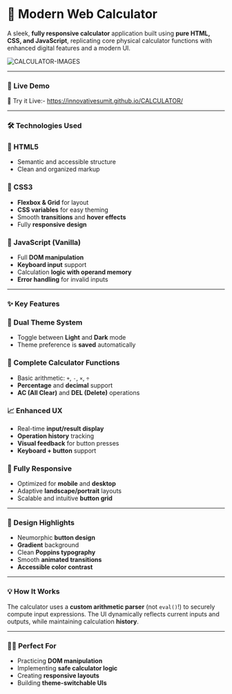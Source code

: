 # 🧮 Modern Web Calculator

A sleek, **fully responsive calculator** application built using **pure HTML, CSS, and JavaScript**, replicating core physical calculator functions with enhanced digital features and a modern UI.

![CALCULATOR-IMAGES](https://github.com/user-attachments/assets/5abedc94-bf8e-41f2-9b0b-079bcbf72fab)


---

### 🚀 Live Demo

🔗 Try it Live:- https://innovativesumit.github.io/CALCULATOR/

---

### 🛠️ Technologies Used

### 🔹 HTML5
- Semantic and accessible structure
- Clean and organized markup

### 🔹 CSS3
- **Flexbox & Grid** for layout
- **CSS variables** for easy theming
- Smooth **transitions** and **hover effects**
- Fully **responsive design**

### 🔹 JavaScript (Vanilla)
- Full **DOM manipulation**
- **Keyboard input** support
- Calculation **logic with operand memory**
- **Error handling** for invalid inputs

---

### ✨ Key Features

### 🎨 Dual Theme System
- Toggle between **Light** and **Dark** mode
- Theme preference is **saved** automatically

### 🧮 Complete Calculator Functions
- Basic arithmetic: `+`, `-`, `×`, `÷`
- **Percentage** and **decimal** support
- **AC (All Clear)** and **DEL (Delete)** operations

### 📈 Enhanced UX
- Real-time **input/result display**
- **Operation history** tracking
- **Visual feedback** for button presses
- **Keyboard + button** support

### 📱 Fully Responsive
- Optimized for **mobile** and **desktop**
- Adaptive **landscape/portrait** layouts
- Scalable and intuitive **button grid**

---

### 🎨 Design Highlights

- Neumorphic **button design**
- **Gradient** background
- Clean **Poppins typography**
- Smooth **animated transitions**
- **Accessible color contrast**

---

### 💡 How It Works

The calculator uses a **custom arithmetic parser** (not `eval()`!) to securely compute input expressions. The UI dynamically reflects current inputs and outputs, while maintaining calculation **history**.

---

### 🧑‍💻 Perfect For

- Practicing **DOM manipulation**
- Implementing **safe calculator logic**
- Creating **responsive layouts**
- Building **theme-switchable UIs**


